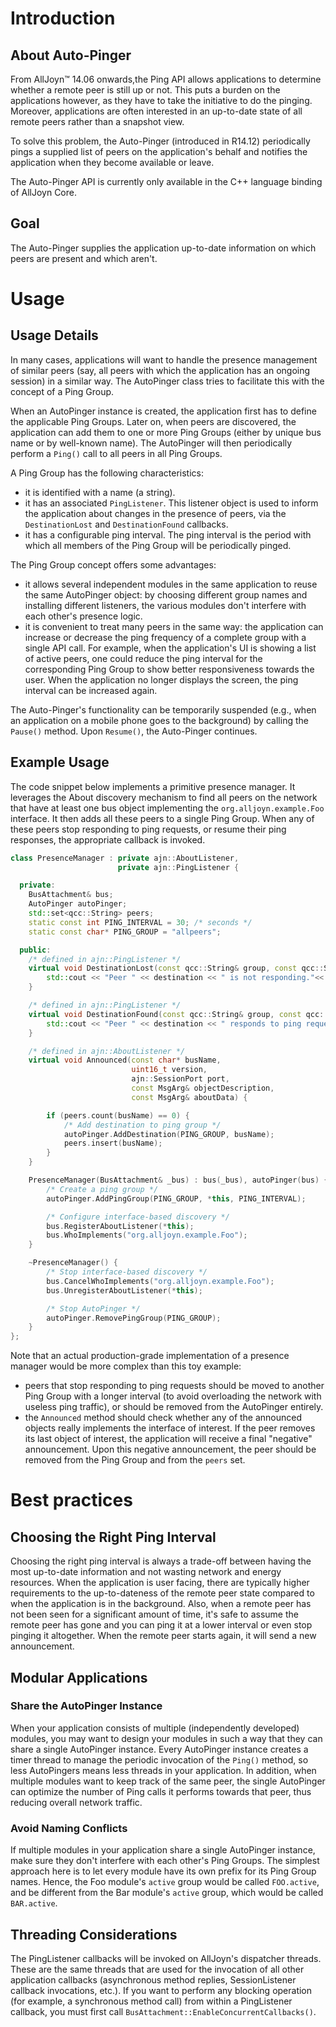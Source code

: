 # Introduction

## About Auto-Pinger

From AllJoyn&trade; 14.06 onwards,the Ping API allows applications
to determine whether a remote peer is still up or not. This puts
a burden on the applications however, as they have to take the
initiative to do the pinging. Moreover, applications are often
interested in an up-to-date state of all remote peers rather
than a snapshot view.

To solve this problem, the Auto-Pinger (introduced in R14.12) periodically pings
a supplied list of peers on the application's behalf and notifies the
application when they become available or leave.

The Auto-Pinger API is currently only available in the C++ language binding of
AllJoyn Core.

## Goal

The Auto-Pinger supplies the application up-to-date information
on which peers are present and which aren't.

# Usage

## Usage Details

In many cases, applications will want to handle the presence management of
similar peers (say, all peers with which the application has an ongoing session)
in a similar way. The AutoPinger class tries to facilitate this with the concept
of a Ping Group.

When an AutoPinger instance is created, the application first has to define the
applicable Ping Groups. Later on, when peers are discovered, the application
can add them to one or more Ping Groups (either by unique bus name or by
well-known name). The AutoPinger will then periodically perform a `Ping()` call
to all peers in all Ping Groups.

A Ping Group has the following characteristics:

  * it is identified with a name (a string).
  * it has an associated `PingListener`. This listener object is used to inform
    the application about changes in the presence of peers, via the
    `DestinationLost` and `DestinationFound` callbacks.
  * it has a configurable ping interval. The ping interval is the period with
    which all members of the Ping Group will be periodically pinged.

The Ping Group concept offers some advantages:

  * it allows several independent modules in the same application to reuse the
    same AutoPinger object: by choosing different group names and installing
    different listeners, the various modules don't interfere with each other's
    presence logic.
  * it is convenient to treat many peers in the same way: the application can
    increase or decrease the ping frequency of a complete group with a single
    API call. For example, when the application's UI is showing a list of active
    peers, one could reduce the ping interval for the corresponding Ping Group
    to show better responsiveness towards the user. When the application no
    longer displays the screen, the ping interval can be increased again.


The Auto-Pinger's functionality can be temporarily suspended
(e.g., when an application on a mobile phone goes to the background)
by calling the `Pause()` method. Upon `Resume()`, the Auto-Pinger continues.

## Example Usage

The code snippet below implements a primitive presence manager. It leverages the
About discovery mechanism to find all peers on the network that have at least
one bus object implementing the `org.alljoyn.example.Foo` interface. It then
adds all these peers to a single Ping Group. When any of these peers stop
responding to ping requests, or resume their ping responses, the appropriate
callback is invoked.

```cpp
class PresenceManager : private ajn::AboutListener,
                        private ajn::PingListener {

  private:
    BusAttachment& bus;
    AutoPinger autoPinger;
    std::set<qcc::String> peers;
    static const int PING_INTERVAL = 30; /* seconds */
    static const char* PING_GROUP = "allpeers";

  public:
    /* defined in ajn::PingListener */
    virtual void DestinationLost(const qcc::String& group, const qcc::String& destination) {
        std::cout << "Peer " << destination << " is not responding."<< std::endl;
    }

    /* defined in ajn::PingListener */
    virtual void DestinationFound(const qcc::String& group, const qcc::String& destination) {
        std::cout << "Peer " << destination << " responds to ping requests." << std::endl;
    }

    /* defined in ajn::AboutListener */
    virtual void Announced(const char* busName,
                           uint16_t version,
                           ajn::SessionPort port,
                           const MsgArg& objectDescription,
                           const MsgArg& aboutData) {

        if (peers.count(busName) == 0) {
            /* Add destination to ping group */
            autoPinger.AddDestination(PING_GROUP, busName);
            peers.insert(busName);
        }
    }

    PresenceManager(BusAttachment& _bus) : bus(_bus), autoPinger(bus) {
        /* Create a ping group */
        autoPinger.AddPingGroup(PING_GROUP, *this, PING_INTERVAL);

        /* Configure interface-based discovery */
        bus.RegisterAboutListener(*this);
        bus.WhoImplements("org.alljoyn.example.Foo");
    }

    ~PresenceManager() {
        /* Stop interface-based discovery */
        bus.CancelWhoImplements("org.alljoyn.example.Foo");
        bus.UnregisterAboutListener(*this);

        /* Stop AutoPinger */
        autoPinger.RemovePingGroup(PING_GROUP);
    }
};
```

Note that an actual production-grade implementation of a presence manager would
be more complex than this toy example:

  * peers that stop responding to ping requests should be moved to another Ping
    Group with a longer interval (to avoid overloading the network with useless
    ping traffic), or should be removed from the AutoPinger entirely.
  * the `Announced` method should check whether any of the announced objects
    really implements the interface of interest. If the peer removes its last
    object of interest, the application will receive a final "negative"
    announcement. Upon this negative announcement, the peer should be removed
    from the Ping Group and from the `peers` set.

# Best practices

## Choosing the Right Ping Interval

Choosing the right ping interval is always a trade-off between
having the most up-to-date information and not wasting network
and energy resources. When the application is user facing, there
are typically higher requirements to the up-to-dateness of the
remote peer state compared to when the application is in the
background. Also, when a remote peer has not been seen for a
significant amount of time, it's safe to assume the remote peer
has gone and you can ping it at a lower interval or even stop
pinging it altogether. When the remote peer starts again,
it will send a new announcement.

## Modular Applications

### Share the AutoPinger Instance

When your application consists of multiple (independently developed) modules,
you may want to design your modules in such a way that they can share a single
AutoPinger instance. Every AutoPinger instance creates a timer thread to manage
the periodic invocation of the `Ping()` method, so less AutoPingers means less
threads in your application. In addition, when multiple modules want to keep
track of the same peer, the single AutoPinger can optimize the number of Ping
calls it performs towards that peer, thus reducing overall network traffic.

### Avoid Naming Conflicts

If multiple modules in your application share a single AutoPinger instance, make
sure they don't interfere with each other's Ping Groups. The simplest approach
here is to let every module have its own prefix for its Ping Group names. Hence,
the Foo module's `active` group would be called `FOO.active`, and be different
from the Bar module's `active` group, which would be called `BAR.active`.

## Threading Considerations

The PingListener callbacks will be invoked on AllJoyn's dispatcher threads.
These are the same threads that are used for the invocation of all other
application callbacks (asynchronous method replies, SessionListener callback
invocations, etc.). If you want to perform any blocking operation (for example,
a synchronous method call) from within a PingListener callback, you must first
call `BusAttachment::EnableConcurrentCallbacks()`.
